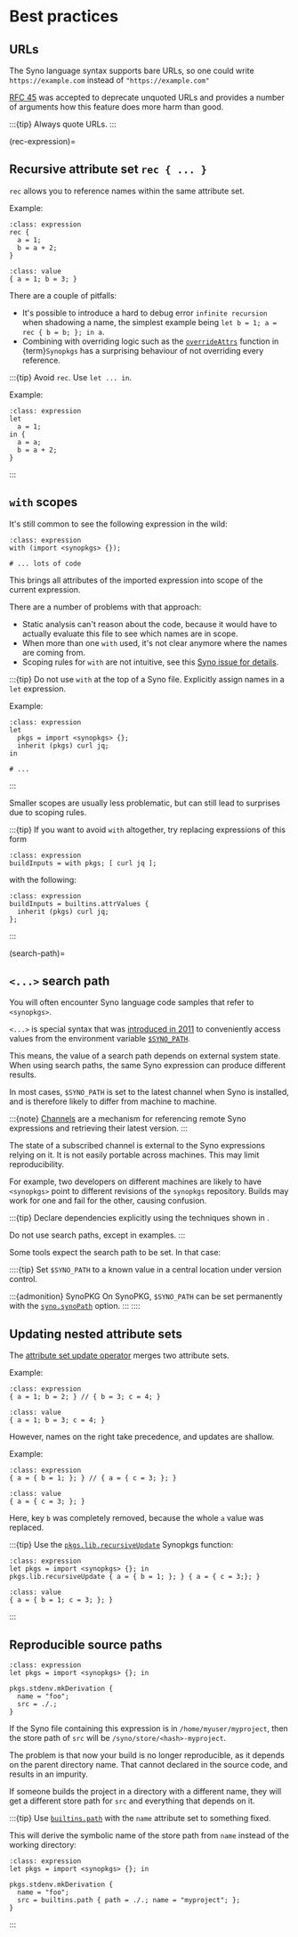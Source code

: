 # Best practices

## URLs

The Syno language syntax supports bare URLs, so one could write `https://example.com` instead of `"https://example.com"`

[RFC 45](https://github.com/SynoPKG/rfcs/pull/45) was accepted to deprecate unquoted URLs and provides
a number of arguments how this feature does more harm than good.

:::{tip}
Always quote URLs.
:::

(rec-expression)=
## Recursive attribute set `rec { ... }`

`rec` allows you to reference names within the same attribute set.

Example:

```{code-block} syno
:class: expression
rec {
  a = 1;
  b = a + 2;
}
```

```{code-block}
:class: value
{ a = 1; b = 3; }
```

There are a couple of pitfalls:

- It's possible to introduce a hard to debug error `infinite recursion` when shadowing a name, the simplest example being `let b = 1; a = rec { b = b; }; in a`.
- Combining with overriding logic such as the [`overrideAttrs`](https://synopkg.github.io/manual/synopkgs/stable/#sec-pkg-overrideAttrs) function in {term}`Synopkgs` has a surprising behaviour of not overriding every reference.

:::{tip}
Avoid `rec`. Use `let ... in`.

Example:

```{code-block} syno
:class: expression
let
  a = 1;
in {
  a = a;
  b = a + 2;
}
```
:::


## `with` scopes

It's still common to see the following expression in the wild:

```{code-block} syno
:class: expression
with (import <synopkgs> {});

# ... lots of code
```

This brings all attributes of the imported expression into scope of the current expression.

There are a number of problems with that approach:

- Static analysis can't reason about the code, because it would have to actually evaluate this file to see which names are in scope.
- When more than one `with` used, it's not clear anymore where the names are coming from.
- Scoping rules for `with` are not intuitive, see this [Syno issue for details](https://github.com/SynoPKG/syno/issues/490).

:::{tip}
Do not use `with` at the top of a Syno file.
Explicitly assign names in a `let` expression.

Example:

```{code-block} syno
:class: expression
let
  pkgs = import <synopkgs> {};
  inherit (pkgs) curl jq;
in

# ...
```
:::

Smaller scopes are usually less problematic, but can still lead to surprises due to scoping rules.

:::{tip}
If you want to avoid `with` altogether, try replacing expressions of this form

```{code-block} syno
:class: expression
buildInputs = with pkgs; [ curl jq ];
```

with the following:

```{code-block} syno
:class: expression
buildInputs = builtins.attrValues {
  inherit (pkgs) curl jq;
};
```
:::

(search-path)=
## `<...>` search path

You will often encounter Syno language code samples that refer to `<synopkgs>`.

`<...>` is special syntax that was [introduced in 2011] to conveniently access values from the environment variable [`$SYNO_PATH`].

[introduced in 2011]: https://github.com/SynoPKG/syno/commit/1ecc97b6bdb27e56d832ca48cdafd3dbb5185a04
[`$SYNO_PATH`]: https://synopkg.github.io/manual/syno/unstable/command-ref/env-common.html?highlight=syno_path#env-SYNO_PATH

This means, the value of a search path depends on external system state.
When using search paths, the same Syno expression can produce different results.

In most cases, `$SYNO_PATH` is set to the latest channel when Syno is installed, and is therefore likely to differ from machine to machine.

:::{note}
[Channels](https://synopkg.github.io/manual/syno/stable/command-ref/syno-channel.html) are a mechanism for referencing remote Syno expressions and retrieving their latest version.
:::

The state of a subscribed channel is external to the Syno expressions relying on it.
It is not easily portable across machines.
This may limit reproducibility.

For example, two developers on different machines are likely to have `<synopkgs>` point to different revisions of the `synopkgs` repository.
Builds may work for one and fail for the other, causing confusion.

:::{tip}
Declare dependencies explicitly using the techniques shown in [](ref-pinning-synopkgs).

Do not use search paths, except in examples.
:::

Some tools expect the search path to be set. In that case:

::::{tip}
Set `$SYNO_PATH` to a known value in a central location under version control.

:::{admonition} SynoPKG
On SynoPKG, `$SYNO_PATH` can be set permanently with the [`syno.synoPath`](https://search.synopkg.github.io/options?show=syno.synoPath) option.
:::
::::

## Updating nested attribute sets

The [attribute set update operator](https://synopkg.github.io/manual/syno/stable/language/operators.html#update) merges two attribute sets.

Example:

```{code-block} syno
:class: expression
{ a = 1; b = 2; } // { b = 3; c = 4; }
```

```{code-block} syno
:class: value
{ a = 1; b = 3; c = 4; }
```

However, names on the right take precedence, and updates are shallow.

Example:

```{code-block} syno
:class: expression
{ a = { b = 1; }; } // { a = { c = 3; }; }
```

```{code-block} syno
:class: value
{ a = { c = 3; }; }
```

Here, key `b` was completely removed, because the whole `a` value was replaced.

:::{tip}
Use the [`pkgs.lib.recursiveUpdate`](https://synopkg.github.io/manual/synopkgs/stable/#function-library-lib.attrsets.recursiveUpdate) Synopkgs function:

```{code-block} syno
:class: expression
let pkgs = import <synopkgs> {}; in
pkgs.lib.recursiveUpdate { a = { b = 1; }; } { a = { c = 3;}; }
```

```{code-block} syno
:class: value
{ a = { b = 1; c = 3; }; }
```
:::

## Reproducible source paths

```{code-block} syno
:class: expression
let pkgs = import <synopkgs> {}; in

pkgs.stdenv.mkDerivation {
  name = "foo";
  src = ./.;
}
```

If the Syno file containing this expression is in `/home/myuser/myproject`, then the store path of `src` will be `/syno/store/<hash>-myproject`.

The problem is that now your build is no longer reproducible, as it depends on the parent directory name.
That cannot declared in the source code, and results in an impurity.

If someone builds the project in a directory with a different name, they will get a different store path for `src` and everything that depends on it.

:::{tip}
Use [`builtins.path`](https://synopkg.github.io/manual/syno/stable/language/builtins.html#builtins-path) with the `name` attribute set to something fixed.

This will derive the symbolic name of the store path from `name` instead of the working directory:

```{code-block} syno
:class: expression
let pkgs = import <synopkgs> {}; in

pkgs.stdenv.mkDerivation {
  name = "foo";
  src = builtins.path { path = ./.; name = "myproject"; };
}
```
:::


